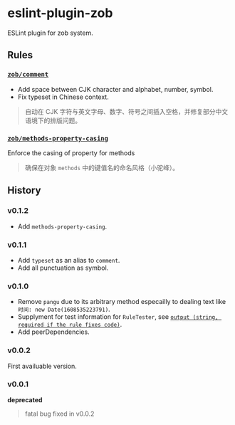 # eslint-plugin-zob

ESLint plugin for zob system.

## Rules

### [`zob/comment`](docs/comment.md)

- Add space between CJK character and alphabet, number, symbol.
- Fix typeset in Chinese context.

> 自动在 CJK 字符与英文字母、数字、符号之间插入空格，并修复部分中文语境下的排版问题。

### [`zob/methods-property-casing`](docs/methods-property-casing.md)

Enforce the casing of property for methods

> 确保在对象 `methods` 中的键值名的命名风格（小驼峰）。

## History

### v0.1.2

- Add `methods-property-casing`.

### v0.1.1

- Add `typeset` as an alias to `comment`.
- Add all punctuation as symbol.

### v0.1.0

- Remove `pangu` due to its arbitrary method especailly to dealing text like `时间: new Date(1608535223791)`.
- Supplyment for test information for `RuleTester`, see [`output (string, required if the rule fixes code)`](https://eslint.org/docs/developer-guide/nodejs-api#ruletester).
- Add peerDependencies.

### v0.0.2

First availuable version.

### v0.0.1

**deprecated**

> fatal bug fixed in v0.0.2
